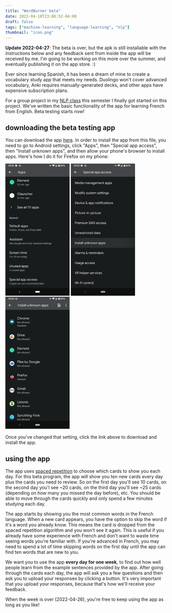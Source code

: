 ```yaml
---
title: "WordBurner beta"
date: 2022-04-18T23:08:52-04:00
draft: false
tags: ["machine-learning", "language-learning", "nlp"]
thumbnail: "icon.png"
---
```


**Update 2022-04-27**: The beta is over, but the apk is still installable with the instructions below and any feedback sent from inside the app will be received by me. I'm going to be working on this more over the summer, and eventually publishing it on the app store. :)

Ever since learning Spanish, it has been a dream of mine to create a vocabulary study app that meets my needs. Duolingo won't cover advanced vocabulary, Anki requires manually-generated decks, and other apps have expensive subscription plans.

For a group project in my [NLP class](http://www-labs.iro.umontreal.ca/~liubang/IFT%206289%20-%20Winter%202022.htm) this semester I finally got started on this project. We've written the basic functionality of the app for learning French from English. Beta testing starts now!

## downloading the beta testing app

You can download the app [here](beta.apk). In order to install the app from this file, you need to go to Android settings, click "Apps", then "Special app access", then "Install unknown apps", and then allow your phone's browser to install apps. Here's how I do it for Firefox on my phone:

<img src="apk-permission1.png" alt="app settings" style="width:200px;"/> <img src="apk-permission2.png" alt="special app access page" style="width:200px;"/> <img src="apk-permission3.png" alt="install unknown app page" style="width:200px;"/>

Once you've changed that setting, click the link above to download and install the app.

## using the app

The app uses [spaced repetition](https://en.wikipedia.org/wiki/Spaced_repetition) to choose which cards to show you each day. For this beta program, the app will show you ten new cards every day plus the cards you need to review. So on the first day you'll see 10 cards, on the second day you'l see \~20 cards, on the third day you'll see \~25 cards (depending on how many you missed the day before), etc. You should be able to move through the cards quickly and only spend a few minutes studying each day.

The app starts by showing you the most common words in the French language. When a new card appears, you have the option to skip the word if it's a word you already know. This means the card is dropped from the spaced repetition algorithm and you won't see it again. This is useful if you already have some experience with French and don't want to waste time seeing words you're familiar with. If you're advanced in French, you may need to spend a lot of time skipping words on the first day until the app can find ten words that are new to you.

We want you to use the app **every day for one week**, to find out how well people learn from the example sentences provided by the app. After going through the cards each day, the app will ask you a few questions and then ask you to upload your responses by clicking a button. It's very important that you upload your responses, because that's how we'll receive your feedback.

When the week is over (2022-04-26), you're free to keep using the app as long as you like!
